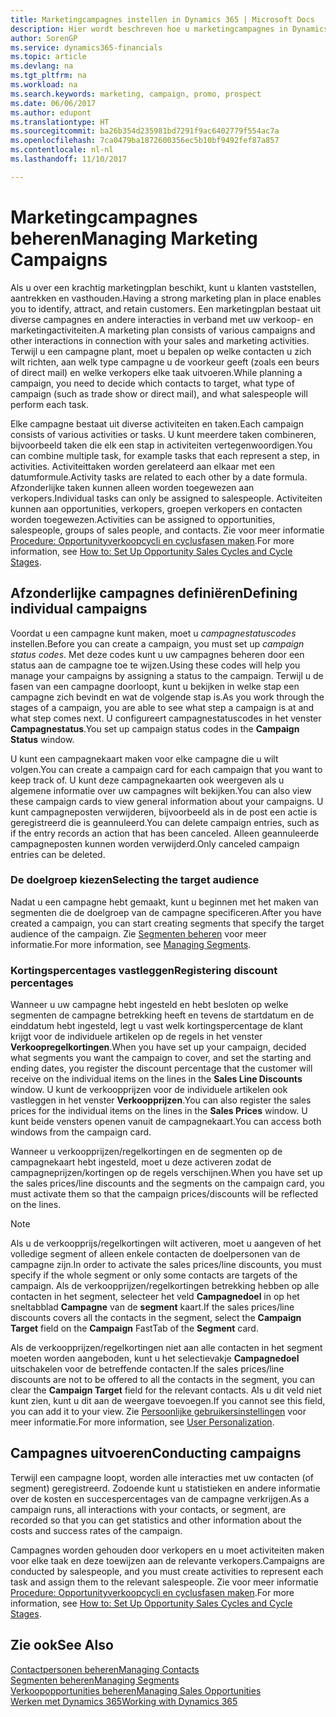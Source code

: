```yaml
---
title: Marketingcampagnes instellen in Dynamics 365 | Microsoft Docs
description: Hier wordt beschreven hoe u marketingcampagnes in Dynamics 365 instelt en uitvoert om prospects te vinden en aan te trekken en klanten vast te houden.
author: SorenGP
ms.service: dynamics365-financials
ms.topic: article
ms.devlang: na
ms.tgt_pltfrm: na
ms.workload: na
ms.search.keywords: marketing, campaign, promo, prospect
ms.date: 06/06/2017
ms.author: edupont
ms.translationtype: HT
ms.sourcegitcommit: ba26b354d235981bd7291f9ac6402779f554ac7a
ms.openlocfilehash: 7ca0479ba1872600356ec5b10bf9492fef87a857
ms.contentlocale: nl-nl
ms.lasthandoff: 11/10/2017

---
```

# <a name="managing-marketing-campaigns"></a><span data-ttu-id="b3c34-103">Marketingcampagnes beheren</span><span class="sxs-lookup"><span data-stu-id="b3c34-103">Managing Marketing Campaigns</span></span>
<span data-ttu-id="b3c34-104">Als u over een krachtig marketingplan beschikt, kunt u klanten vaststellen, aantrekken en vasthouden.</span><span class="sxs-lookup"><span data-stu-id="b3c34-104">Having a strong marketing plan in place enables you to identify, attract, and retain customers.</span></span> <span data-ttu-id="b3c34-105">Een marketingplan bestaat uit diverse campagnes en andere interacties in verband met uw verkoop- en marketingactiviteiten.</span><span class="sxs-lookup"><span data-stu-id="b3c34-105">A marketing plan consists of various campaigns and other interactions in connection with your sales and marketing activities.</span></span> <span data-ttu-id="b3c34-106">Terwijl u een campagne plant, moet u bepalen op welke contacten u zich wilt richten, aan welk type campagne u de voorkeur geeft (zoals een beurs of direct mail) en welke verkopers elke taak uitvoeren.</span><span class="sxs-lookup"><span data-stu-id="b3c34-106">While planning a campaign, you need to decide which contacts to target, what type of campaign (such as trade show or direct mail), and what salespeople will perform each task.</span></span>

<span data-ttu-id="b3c34-107">Elke campagne bestaat uit diverse activiteiten en taken.</span><span class="sxs-lookup"><span data-stu-id="b3c34-107">Each campaign consists of various activities or tasks.</span></span> <span data-ttu-id="b3c34-108">U kunt meerdere taken combineren, bijvoorbeeld taken die elk een stap in activiteiten vertegenwoordigen.</span><span class="sxs-lookup"><span data-stu-id="b3c34-108">You can combine multiple task, for example tasks that each represent a step, in activities.</span></span> <span data-ttu-id="b3c34-109">Activiteittaken worden gerelateerd aan elkaar met een datumformule.</span><span class="sxs-lookup"><span data-stu-id="b3c34-109">Activity tasks are related to each other by a date formula.</span></span> <span data-ttu-id="b3c34-110">Afzonderlijke taken kunnen alleen worden toegewezen aan verkopers.</span><span class="sxs-lookup"><span data-stu-id="b3c34-110">Individual tasks can only be assigned to salespeople.</span></span> <span data-ttu-id="b3c34-111">Activiteiten kunnen aan opportunities, verkopers, groepen verkopers en contacten worden toegewezen.</span><span class="sxs-lookup"><span data-stu-id="b3c34-111">Activities can be assigned to opportunities, salespeople, groups of sales people, and contacts.</span></span> <span data-ttu-id="b3c34-112">Zie voor meer informatie [Procedure: Opportunityverkoopcycli en cyclusfasen maken](marketing-how-setup-opportunity-sales-cycles-stages.md).</span><span class="sxs-lookup"><span data-stu-id="b3c34-112">For more information, see [How to: Set Up Opportunity Sales Cycles and Cycle Stages](marketing-how-setup-opportunity-sales-cycles-stages.md).</span></span>

## <a name="defining-individual-campaigns"></a><span data-ttu-id="b3c34-113">Afzonderlijke campagnes definiëren</span><span class="sxs-lookup"><span data-stu-id="b3c34-113">Defining individual campaigns</span></span>
<span data-ttu-id="b3c34-114">Voordat u een campagne kunt maken, moet u *campagnestatuscodes* instellen.</span><span class="sxs-lookup"><span data-stu-id="b3c34-114">Before you can create a campaign, you must set up *campaign status codes*.</span></span> <span data-ttu-id="b3c34-115">Met deze codes kunt u uw campagnes beheren door een status aan de campagne toe te wijzen.</span><span class="sxs-lookup"><span data-stu-id="b3c34-115">Using these codes will help you manage your campaigns by assigning a status to the campaign.</span></span> <span data-ttu-id="b3c34-116">Terwijl u de fasen van een campagne doorloopt, kunt u bekijken in welke stap een campagne zich bevindt en wat de volgende stap is.</span><span class="sxs-lookup"><span data-stu-id="b3c34-116">As you work through the stages of a campaign, you are able to see what step a campaign is at and what step comes next.</span></span> <span data-ttu-id="b3c34-117">U configureert campagnestatuscodes in het venster **Campagnestatus**.</span><span class="sxs-lookup"><span data-stu-id="b3c34-117">You set up campaign status codes in the **Campaign Status** window.</span></span>

<span data-ttu-id="b3c34-118">U kunt een campagnekaart maken voor elke campagne die u wilt volgen.</span><span class="sxs-lookup"><span data-stu-id="b3c34-118">You can create a campaign card for each campaign that you want to keep track of.</span></span> <span data-ttu-id="b3c34-119">U kunt deze campagnekaarten ook weergeven als u algemene informatie over uw campagnes wilt bekijken.</span><span class="sxs-lookup"><span data-stu-id="b3c34-119">You can also view these campaign cards to view general information about your campaigns.</span></span>
<span data-ttu-id="b3c34-120">U kunt campagneposten verwijderen, bijvoorbeeld als in de post een actie is geregistreerd die is geannuleerd.</span><span class="sxs-lookup"><span data-stu-id="b3c34-120">You can delete campaign entries, such as if the entry records an action that has been canceled.</span></span> <span data-ttu-id="b3c34-121">Alleen geannuleerde campagneposten kunnen worden verwijderd.</span><span class="sxs-lookup"><span data-stu-id="b3c34-121">Only canceled campaign entries can be deleted.</span></span>

### <a name="selecting-the-target-audience"></a><span data-ttu-id="b3c34-122">De doelgroep kiezen</span><span class="sxs-lookup"><span data-stu-id="b3c34-122">Selecting the target audience</span></span>
<span data-ttu-id="b3c34-123">Nadat u een campagne hebt gemaakt, kunt u beginnen met het maken van segmenten die de doelgroep van de campagne specificeren.</span><span class="sxs-lookup"><span data-stu-id="b3c34-123">After you have created a campaign, you can start creating segments that specify the target audience of the campaign.</span></span> <span data-ttu-id="b3c34-124">Zie [Segmenten beheren](marketing-segments.md) voor meer informatie.</span><span class="sxs-lookup"><span data-stu-id="b3c34-124">For more information, see [Managing Segments](marketing-segments.md).</span></span>

### <a name="registering-discount-percentages"></a><span data-ttu-id="b3c34-125">Kortingspercentages vastleggen</span><span class="sxs-lookup"><span data-stu-id="b3c34-125">Registering discount percentages</span></span>
<span data-ttu-id="b3c34-126">Wanneer u uw campagne hebt ingesteld en hebt besloten op welke segmenten de campagne betrekking heeft en tevens de startdatum en de einddatum hebt ingesteld, legt u vast welk kortingspercentage de klant krijgt voor de individuele artikelen op de regels in het venster **Verkoopregelkortingen**.</span><span class="sxs-lookup"><span data-stu-id="b3c34-126">When you have set up your campaign, decided what segments you want the campaign to cover, and set the starting and ending dates, you register the discount percentage that the customer will receive on the individual items on the lines in the **Sales Line Discounts** window.</span></span> <span data-ttu-id="b3c34-127">U kunt de verkoopprijzen voor de individuele artikelen ook vastleggen in het venster **Verkoopprijzen**.</span><span class="sxs-lookup"><span data-stu-id="b3c34-127">You can also register the sales prices for the individual items on the lines in the **Sales Prices** window.</span></span> <span data-ttu-id="b3c34-128">U kunt beide vensters openen vanuit de campagnekaart.</span><span class="sxs-lookup"><span data-stu-id="b3c34-128">You can access both windows from the campaign card.</span></span>

 <span data-ttu-id="b3c34-129">Wanneer u verkoopprijzen/regelkortingen en de segmenten op de campagnekaart hebt ingesteld, moet u deze activeren zodat de campagneprijzen/kortingen op de regels verschijnen.</span><span class="sxs-lookup"><span data-stu-id="b3c34-129">When you have set up the sales prices/line discounts and the segments on the campaign card, you must activate them so that the campaign prices/discounts will be reflected on the lines.</span></span>

> [!NOTE]  
>   <span data-ttu-id="b3c34-130">Als u de verkoopprijs/regelkortingen wilt activeren, moet u aangeven of het volledige segment of alleen enkele contacten de doelpersonen van de campagne zijn.</span><span class="sxs-lookup"><span data-stu-id="b3c34-130">In order to activate the sales prices/line discounts, you must specify if the whole segment or only some contacts are targets of the campaign.</span></span> <span data-ttu-id="b3c34-131">Als de verkoopprijzen/regelkortingen betrekking hebben op alle contacten in het segment, selecteer het veld **Campagnedoel** in op het sneltabblad **Campagne** van de **segment** kaart.</span><span class="sxs-lookup"><span data-stu-id="b3c34-131">If the sales prices/line discounts covers all the contacts in the segment, select the **Campaign Target** field on the **Campaign** FastTab of the **Segment** card.</span></span>

<span data-ttu-id="b3c34-132">Als de verkoopprijzen/regelkortingen niet aan alle contacten in het segment moeten worden aangeboden, kunt u het selectievakje **Campagnedoel** uitschakelen voor de betreffende contacten.</span><span class="sxs-lookup"><span data-stu-id="b3c34-132">If the sales prices/line discounts are not to be offered to all the contacts in the segment, you can clear the **Campaign Target** field for the relevant contacts.</span></span> <span data-ttu-id="b3c34-133">Als u dit veld niet kunt zien, kunt u dit aan de weergave toevoegen.</span><span class="sxs-lookup"><span data-stu-id="b3c34-133">If you cannot see this field, you can add it to your view.</span></span> <span data-ttu-id="b3c34-134">Zie [Persoonlijke gebruikersinstellingen](ui-user-personalization.md) voor meer informatie.</span><span class="sxs-lookup"><span data-stu-id="b3c34-134">For more information, see [User Personalization](ui-user-personalization.md).</span></span>

## <a name="conducting-campaigns"></a><span data-ttu-id="b3c34-135">Campagnes uitvoeren</span><span class="sxs-lookup"><span data-stu-id="b3c34-135">Conducting campaigns</span></span>
<span data-ttu-id="b3c34-136">Terwijl een campagne loopt, worden alle interacties met uw contacten (of segment) geregistreerd. Zodoende kunt u statistieken en andere informatie over de kosten en succespercentages van de campagne verkrijgen.</span><span class="sxs-lookup"><span data-stu-id="b3c34-136">As a campaign runs, all interactions with your contacts, or segment, are recorded so that you can get statistics and other information about the costs and success rates of the campaign.</span></span>

<span data-ttu-id="b3c34-137">Campagnes worden gehouden door verkopers en u moet activiteiten maken voor elke taak en deze toewijzen aan de relevante verkopers.</span><span class="sxs-lookup"><span data-stu-id="b3c34-137">Campaigns are conducted by salespeople, and you must create activities to represent each task and assign them to the relevant salespeople.</span></span> <span data-ttu-id="b3c34-138">Zie voor meer informatie [Procedure: Opportunityverkoopcycli en cyclusfasen maken](marketing-how-setup-opportunity-sales-cycles-stages.md).</span><span class="sxs-lookup"><span data-stu-id="b3c34-138">For more information, see [How to: Set Up Opportunity Sales Cycles and Cycle Stages](marketing-how-setup-opportunity-sales-cycles-stages.md).</span></span>

## <a name="see-also"></a><span data-ttu-id="b3c34-139">Zie ook</span><span class="sxs-lookup"><span data-stu-id="b3c34-139">See Also</span></span>
[<span data-ttu-id="b3c34-140">Contactpersonen beheren</span><span class="sxs-lookup"><span data-stu-id="b3c34-140">Managing Contacts</span></span>](marketing-contacts.md)  
[<span data-ttu-id="b3c34-141">Segmenten beheren</span><span class="sxs-lookup"><span data-stu-id="b3c34-141">Managing Segments</span></span>](marketing-segments.md)  
[<span data-ttu-id="b3c34-142">Verkoopopportunities beheren</span><span class="sxs-lookup"><span data-stu-id="b3c34-142">Managing Sales Opportunities</span></span>](marketing-manage-sales-opportunities.md)  
[<span data-ttu-id="b3c34-143">Werken met Dynamics 365</span><span class="sxs-lookup"><span data-stu-id="b3c34-143">Working with Dynamics 365</span></span>](ui-work-product.md)  

